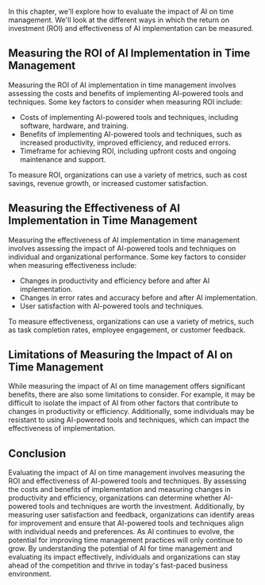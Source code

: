 

In this chapter, we'll explore how to evaluate the impact of AI on time management. We'll look at the different ways in which the return on investment (ROI) and effectiveness of AI implementation can be measured.

Measuring the ROI of AI Implementation in Time Management
---------------------------------------------------------

Measuring the ROI of AI implementation in time management involves assessing the costs and benefits of implementing AI-powered tools and techniques. Some key factors to consider when measuring ROI include:

* Costs of implementing AI-powered tools and techniques, including software, hardware, and training.
* Benefits of implementing AI-powered tools and techniques, such as increased productivity, improved efficiency, and reduced errors.
* Timeframe for achieving ROI, including upfront costs and ongoing maintenance and support.

To measure ROI, organizations can use a variety of metrics, such as cost savings, revenue growth, or increased customer satisfaction.

Measuring the Effectiveness of AI Implementation in Time Management
-------------------------------------------------------------------

Measuring the effectiveness of AI implementation in time management involves assessing the impact of AI-powered tools and techniques on individual and organizational performance. Some key factors to consider when measuring effectiveness include:

* Changes in productivity and efficiency before and after AI implementation.
* Changes in error rates and accuracy before and after AI implementation.
* User satisfaction with AI-powered tools and techniques.

To measure effectiveness, organizations can use a variety of metrics, such as task completion rates, employee engagement, or customer feedback.

Limitations of Measuring the Impact of AI on Time Management
------------------------------------------------------------

While measuring the impact of AI on time management offers significant benefits, there are also some limitations to consider. For example, it may be difficult to isolate the impact of AI from other factors that contribute to changes in productivity or efficiency. Additionally, some individuals may be resistant to using AI-powered tools and techniques, which can impact the effectiveness of implementation.

Conclusion
----------

Evaluating the impact of AI on time management involves measuring the ROI and effectiveness of AI-powered tools and techniques. By assessing the costs and benefits of implementation and measuring changes in productivity and efficiency, organizations can determine whether AI-powered tools and techniques are worth the investment. Additionally, by measuring user satisfaction and feedback, organizations can identify areas for improvement and ensure that AI-powered tools and techniques align with individual needs and preferences. As AI continues to evolve, the potential for improving time management practices will only continue to grow. By understanding the potential of AI for time management and evaluating its impact effectively, individuals and organizations can stay ahead of the competition and thrive in today's fast-paced business environment.
